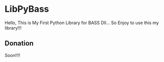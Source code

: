 # LibPyBass

Hello, This is My First Python Library for BASS Dll... So Enjoy to use this my library!!!

## Donation

Soon!!!!
